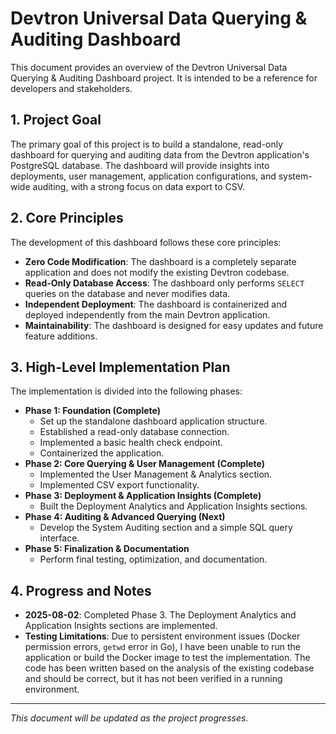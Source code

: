 # Devtron Universal Data Querying & Auditing Dashboard

This document provides an overview of the Devtron Universal Data Querying & Auditing Dashboard project. It is intended to be a reference for developers and stakeholders.

## 1. Project Goal

The primary goal of this project is to build a standalone, read-only dashboard for querying and auditing data from the Devtron application's PostgreSQL database. The dashboard will provide insights into deployments, user management, application configurations, and system-wide auditing, with a strong focus on data export to CSV.

## 2. Core Principles

The development of this dashboard follows these core principles:

*   **Zero Code Modification**: The dashboard is a completely separate application and does not modify the existing Devtron codebase.
*   **Read-Only Database Access**: The dashboard only performs `SELECT` queries on the database and never modifies data.
*   **Independent Deployment**: The dashboard is containerized and deployed independently from the main Devtron application.
*   **Maintainability**: The dashboard is designed for easy updates and future feature additions.

## 3. High-Level Implementation Plan

The implementation is divided into the following phases:

*   **Phase 1: Foundation (Complete)**
    *   Set up the standalone dashboard application structure.
    *   Established a read-only database connection.
    *   Implemented a basic health check endpoint.
    *   Containerized the application.
*   **Phase 2: Core Querying & User Management (Complete)**
    *   Implemented the User Management & Analytics section.
    *   Implemented CSV export functionality.
*   **Phase 3: Deployment & Application Insights (Complete)**
    *   Built the Deployment Analytics and Application Insights sections.
*   **Phase 4: Auditing & Advanced Querying (Next)**
    *   Develop the System Auditing section and a simple SQL query interface.
*   **Phase 5: Finalization & Documentation**
    *   Perform final testing, optimization, and documentation.

## 4. Progress and Notes

*   **2025-08-02**: Completed Phase 3. The Deployment Analytics and Application Insights sections are implemented.
*   **Testing Limitations**: Due to persistent environment issues (Docker permission errors, `getwd` error in Go), I have been unable to run the application or build the Docker image to test the implementation. The code has been written based on the analysis of the existing codebase and should be correct, but it has not been verified in a running environment.

---
*This document will be updated as the project progresses.*
